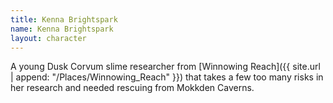 ```yaml
---
title: Kenna Brightspark
name: Kenna Brightspark
layout: character
---
```


A young Dusk Corvum slime researcher from [Winnowing Reach]({{ site.url | append: "/Places/Winnowing_Reach" }}) that takes a few too many risks in her research and needed rescuing from Mokkden Caverns.
